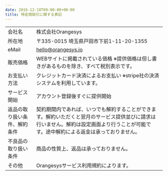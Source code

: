 ```yaml
---
date: 2016-12-18T09:00:00+00:00
title: 特定商取引に関する表記
---
```


|||
| :-- | :-- |
| 会社名 | 株式会社Orangesys |
| 所在地 | 〒335-0015 埼玉県戸田市下前1-11-20-1355 |
| eMail |	hello@orangesys.io |
| 販売価格 | WEBサイトに掲載されている価格 ※提供価格は但し書きがあるものを除き、すべて税別表示です。 |
| お支払い方法 | クレジットカード決済によるお支払い ※stripe社の決済システムを利用しています。 |
| サービス開始 | アカウント登録後すぐに提供開始 |
| 返品の取り扱い条件、解約条件 | 契約期間内であれば、いつでも解約することができます。解約いただくと翌月のサービス提供並びに請求は行いません。解約は設定画面より行うことが可能です。途中解約による返金は承っておりません。 |
| 不良品の取り扱い条件 | 商品の性質上、返品は承っておりません。 |
| その他 | Orangesysサービス利用規約によります。|
